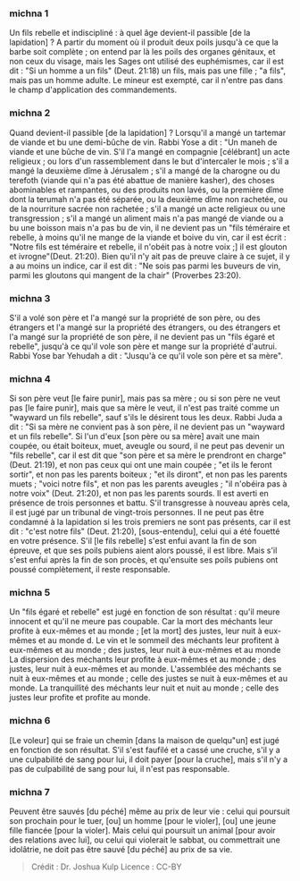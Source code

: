 
### michna 1
Un fils rebelle et indiscipliné : à quel âge devient-il passible [de la lapidation] ? A partir du moment où il produit deux poils jusqu'à ce que la barbe soit complète ; on entend par là les poils des organes génitaux, et non ceux du visage, mais les Sages ont utilisé des euphémismes, car il est dit : "Si un homme a un fils" (Deut. 21:18) un fils, mais pas une fille ; "a fils", mais pas un homme adulte. Le mineur est exempté, car il n'entre pas dans le champ d'application des commandements.

### michna 2
Quand devient-il passible [de la lapidation] ? Lorsqu'il a mangé un tartemar de viande et bu une demi-bûche de vin. Rabbi Yose a dit : "Un maneh de viande et une bûche de vin. S'il l'a mangé en compagnie [célébrant] un acte religieux ; ou lors d'un rassemblement dans le but d'intercaler le mois ; s'il a mangé la deuxième dîme à Jérusalem ; s'il a mangé de la charogne ou du terefoth (viande qui n'a pas été abattue de manière kasher), des choses abominables et rampantes, ou des produits non lavés, ou la première dîme dont la terumah n'a pas été séparée, ou la deuxième dîme non rachetée, ou de la nourriture sacrée non rachetée ; s'il a mangé un acte religieux ou une transgression ; s'il a mangé un aliment mais n'a pas mangé de viande ou a bu une boisson mais n'a pas bu de vin, il ne devient pas un "fils téméraire et rebelle, à moins qu'il ne mange de la viande et boive du vin, car il est écrit : "Notre fils est téméraire et rebelle, il n'obéit pas à notre voix ;] il est glouton et ivrogne"(Deut. 21:20). Bien qu'il n'y ait pas de preuve claire à ce sujet, il y a au moins un indice, car il est dit : "Ne sois pas parmi les buveurs de vin, parmi les gloutons qui mangent de la chair" (Proverbes 23:20).

### michna 3
S'il a volé son père et l'a mangé sur la propriété de son père, ou des étrangers et l'a mangé sur la propriété des étrangers, ou des étrangers et l'a mangé sur la propriété de son père, il ne devient pas un "fils égaré et rebelle", jusqu'à ce qu'il vole son père et mange sur la propriété d'autrui. Rabbi Yose bar Yehudah a dit : "Jusqu'à ce qu'il vole son père et sa mère".

### michna 4
Si son père veut [le faire punir], mais pas sa mère ; ou si son père ne veut pas [le faire punir], mais que sa mère le veut, il n'est pas traité comme un "wayward un fils rebelle", sauf s'ils le désirent tous les deux. Rabbi Juda a dit :  "Si sa mère ne convient pas à son père, il ne devient pas un "wayward et un fils rebelle". Si l'un d'eux [son père ou sa mère] avait une main coupée, ou était boiteux, muet, aveugle ou sourd, il ne peut pas devenir un "fils rebelle", car il est dit que "son père et sa mère le prendront en charge" (Deut. 21:19), et non pas ceux qui ont une main coupée ; "et ils le feront sortir", et non pas les parents boiteux ; "et ils diront", et non pas les parents muets ; "voici notre fils", et non pas les parents aveugles ; "il n'obéira pas à notre voix" (Deut. 21:20), et non pas les parents sourds. Il est averti en présence de trois personnes et battu. S'il transgresse à nouveau après cela, il est jugé par un tribunal de vingt-trois personnes. Il ne peut pas être condamné à la lapidation si les trois premiers ne sont pas présents, car il est dit : "c'est notre fils" (Deut. 21:20), [sous-entendu], celui qui a été fouetté en votre présence. S'il [le fils rebelle] s'est enfui avant la fin de son épreuve, et que ses poils pubiens aient alors poussé, il est libre. Mais s'il s'est enfui après la fin de son procès, et qu'ensuite ses poils pubiens ont poussé complètement, il reste responsable.

### michna 5
Un "fils égaré et rebelle" est jugé en fonction de son résultat : qu'il meure innocent et qu'il ne meure pas coupable. Car la mort des méchants leur profite à eux-mêmes et au monde ; [et la mort] des justes, leur nuit à eux-mêmes et au monde d. Le vin et le sommeil des méchants leur profitent à eux-mêmes et au monde ; des justes, leur nuit à eux-mêmes et au monde La dispersion des méchants leur profite à eux-mêmes et au monde ; des justes, leur nuit à eux-mêmes et au monde. L'assemblée des méchants se nuit à eux-mêmes et au monde ; celle des justes se nuit à eux-mêmes et au monde. La tranquillité des méchants leur nuit et nuit au monde ; celle des justes leur profite et profite au monde.

### michna 6
[Le voleur] qui se fraie un chemin [dans la maison de quelqu"un] est jugé en fonction de son résultat. S'il s'est faufilé et a cassé une cruche, s'il y a une culpabilité de sang pour lui, il doit payer [pour la cruche], mais s'il n'y a pas de culpabilité de sang pour lui, il n'est pas responsable.

### michna 7
Peuvent être sauvés [du péché] même au prix de leur vie : celui qui poursuit son prochain pour le tuer, [ou] un homme [pour le violer], [ou] une jeune fille fiancée [pour la violer]. Mais celui qui poursuit un animal [pour avoir des relations avec lui], ou celui qui violerait le sabbat, ou commettrait une idolâtrie, ne doit pas être sauvé [du péché] au prix de sa vie.

>Crédit : Dr. Joshua Kulp
>Licence : CC-BY
